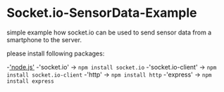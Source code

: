 Socket.io-SensorData-Example
============================

simple example how socket.io can be used to send sensor data from a smartphone to the server.

please install following packages:

-['node.js'](http://nodejs.org/download/)
-'socket.io' -> `npm install socket.io`
-'socket.io-client' -> `npm install socket.io-client`
-'http' -> `npm install http`
-'express' -> `npm install express`

